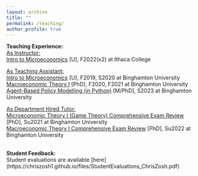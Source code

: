 ```yaml
---
layout: archive
title: ""
permalink: /teaching/
author_profile: true
---
```

<b>Teaching Experience:</b><br>
<ins>As Instructor:</ins><br>
<a href="https://www.coursicle.com/ithaca/courses/ECON/12200/">Intro to Microeconomics</a> [U], F2022(x2) at Ithaca College

<ins>As Teaching Assistant:</ins><br>
<a href="https://catalog.binghamton.edu/preview_course_nopop.php?catoid=2&coid=17388/">Intro to Microeconomics</a> [U], F2019, S2020 at Binghamton University<br>
<a href="https://catalog.binghamton.edu/preview_course_nopop.php?catoid=2&coid=17414">Macroeconomic Theory I</a> [PhD], F2020, F2021 at Binghamton University<br>
<a href="https://catalog.binghamton.edu/preview_course_nopop.php?catoid=2&coid=17418">Agent-Based Policy Modelling (in Python)</a> [M/PhD], S2023 at Binghamton University<br>

<ins>As Department Hired Tutor:</ins><br>
<a href="https://catalog.binghamton.edu/preview_course_nopop.php?catoid=2&coid=17412">Microeconomic Theory I (Game Theory) Comprehensive Exam Review</a> [PhD], Su2021 at Binghamton University<br>
<a href="https://catalog.binghamton.edu/preview_course_nopop.php?catoid=2&coid=17414">Macroeconomic Theory I Comprehensive Exam Review</a> [PhD], Su2022 at Binghamton University<br>

<br>
<b>Student Feedback:</b><br>
Student evaluations are available [here](https://chriszosh1.github.io/files/StudentEvaluations_ChrisZosh.pdf)